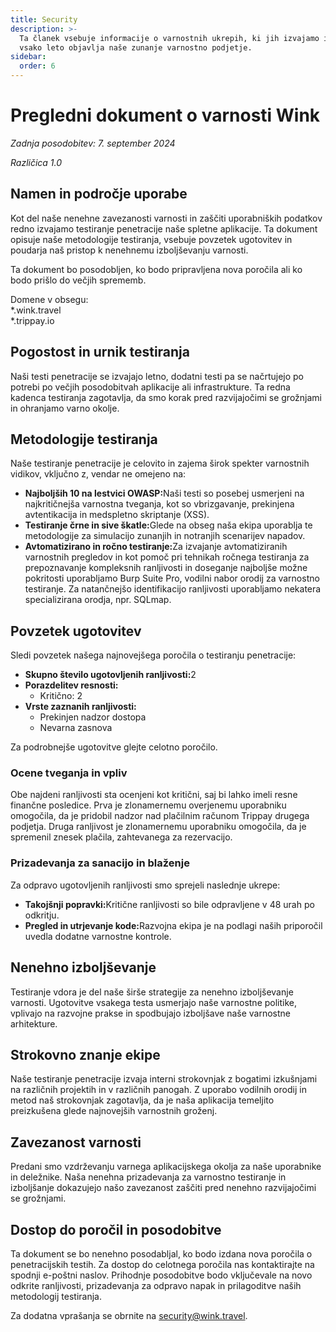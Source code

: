 ```yaml
---
title: Security
description: >-
  Ta članek vsebuje informacije o varnostnih ukrepih, ki jih izvajamo in jih
  vsako leto objavlja naše zunanje varnostno podjetje.
sidebar:
  order: 6
---
```

# Pregledni dokument o varnosti Wink

*Zadnja posodobitev: 7. september 2024*

*Različica 1.0*

## Namen in področje uporabe

Kot del naše nenehne zavezanosti varnosti in zaščiti uporabniških podatkov redno izvajamo testiranje penetracije naše spletne aplikacije. Ta dokument opisuje naše metodologije testiranja, vsebuje povzetek ugotovitev in poudarja naš pristop k nenehnemu izboljševanju varnosti.

Ta dokument bo posodobljen, ko bodo pripravljena nova poročila ali ko bodo prišlo do večjih sprememb.

Domene v obsegu:\
\*.wink.travel\
\*.trippay.io

## Pogostost in urnik testiranja

Naši testi penetracije se izvajajo letno, dodatni testi pa se načrtujejo po potrebi po večjih posodobitvah aplikacije ali infrastrukture. Ta redna kadenca testiranja zagotavlja, da smo korak pred razvijajočimi se grožnjami in ohranjamo varno okolje.

## Metodologije testiranja

Naše testiranje penetracije je celovito in zajema širok spekter varnostnih vidikov, vključno z, vendar ne omejeno na:

* **Najboljših 10 na lestvici OWASP:**&#x4E;aši testi so posebej usmerjeni na najkritičnejša varnostna tveganja, kot so vbrizgavanje, prekinjena avtentikacija in medspletno skriptanje (XSS).
* **Testiranje črne in sive škatle:**&#x47;lede na obseg naša ekipa uporablja te metodologije za simulacijo zunanjih in notranjih scenarijev napadov.
* **Avtomatizirano in ročno testiranje:**&#x5A;a izvajanje avtomatiziranih varnostnih pregledov in kot pomoč pri tehnikah ročnega testiranja za prepoznavanje kompleksnih ranljivosti in doseganje najboljše možne pokritosti uporabljamo Burp Suite Pro, vodilni nabor orodij za varnostno testiranje. Za natančnejšo identifikacijo ranljivosti uporabljamo nekatera specializirana orodja, npr. SQLmap.

## Povzetek ugotovitev

Sledi povzetek našega najnovejšega poročila o testiranju penetracije:

* **Skupno število ugotovljenih ranljivosti:**&#x32;
* **Porazdelitev resnosti:**
  * Kritično: 2
* **Vrste zaznanih ranljivosti:**
  * Prekinjen nadzor dostopa
  * Nevarna zasnova

Za podrobnejše ugotovitve glejte celotno poročilo.

### Ocene tveganja in vpliv

Obe najdeni ranljivosti sta ocenjeni kot kritični, saj bi lahko imeli resne finančne posledice. Prva je zlonamernemu overjenemu uporabniku omogočila, da je pridobil nadzor nad plačilnim računom Trippay drugega podjetja. Druga ranljivost je zlonamernemu uporabniku omogočila, da je spremenil znesek plačila, zahtevanega za rezervacijo.

### Prizadevanja za sanacijo in blaženje

Za odpravo ugotovljenih ranljivosti smo sprejeli naslednje ukrepe:

* **Takojšnji popravki:**&#x4B;ritične ranljivosti so bile odpravljene v 48 urah po odkritju.
* **Pregled in utrjevanje kode:**&#x52;azvojna ekipa je na podlagi naših priporočil uvedla dodatne varnostne kontrole.

## Nenehno izboljševanje

Testiranje vdora je del naše širše strategije za nenehno izboljševanje varnosti. Ugotovitve vsakega testa usmerjajo naše varnostne politike, vplivajo na razvojne prakse in spodbujajo izboljšave naše varnostne arhitekture.

## Strokovno znanje ekipe

Naše testiranje penetracije izvaja interni strokovnjak z bogatimi izkušnjami na različnih projektih in v različnih panogah. Z uporabo vodilnih orodij in metod naš strokovnjak zagotavlja, da je naša aplikacija temeljito preizkušena glede najnovejših varnostnih groženj.

## Zavezanost varnosti

Predani smo vzdrževanju varnega aplikacijskega okolja za naše uporabnike in deležnike. Naša nenehna prizadevanja za varnostno testiranje in izboljšanje dokazujejo našo zavezanost zaščiti pred nenehno razvijajočimi se grožnjami.

## Dostop do poročil in posodobitve

Ta dokument se bo nenehno posodabljal, ko bodo izdana nova poročila o penetracijskih testih. Za dostop do celotnega poročila nas kontaktirajte na spodnji e-poštni naslov. Prihodnje posodobitve bodo vključevale na novo odkrite ranljivosti, prizadevanja za odpravo napak in prilagoditve naših metodologij testiranja.

Za dodatna vprašanja se obrnite na security@wink.travel.

